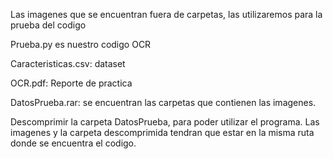 Las imagenes que se encuentran fuera de carpetas, las utilizaremos para la prueba del codigo

Prueba.py es nuestro codigo OCR

Caracteristicas.csv: dataset

OCR.pdf: Reporte de practica

DatosPrueba.rar: se encuentran las carpetas que contienen las imagenes.

Descomprimir la carpeta DatosPrueba, para poder utilizar el programa.
Las imagenes y la carpeta descomprimida tendran que estar en la misma ruta donde se encuentra el codigo.

